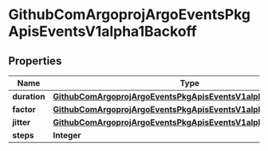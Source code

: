 

# GithubComArgoprojArgoEventsPkgApisEventsV1alpha1Backoff


## Properties

Name | Type | Description | Notes
------------ | ------------- | ------------- | -------------
**duration** | [**GithubComArgoprojArgoEventsPkgApisEventsV1alpha1Int64OrString**](GithubComArgoprojArgoEventsPkgApisEventsV1alpha1Int64OrString.md) |  |  [optional]
**factor** | [**GithubComArgoprojArgoEventsPkgApisEventsV1alpha1Amount**](GithubComArgoprojArgoEventsPkgApisEventsV1alpha1Amount.md) |  |  [optional]
**jitter** | [**GithubComArgoprojArgoEventsPkgApisEventsV1alpha1Amount**](GithubComArgoprojArgoEventsPkgApisEventsV1alpha1Amount.md) |  |  [optional]
**steps** | **Integer** |  |  [optional]



